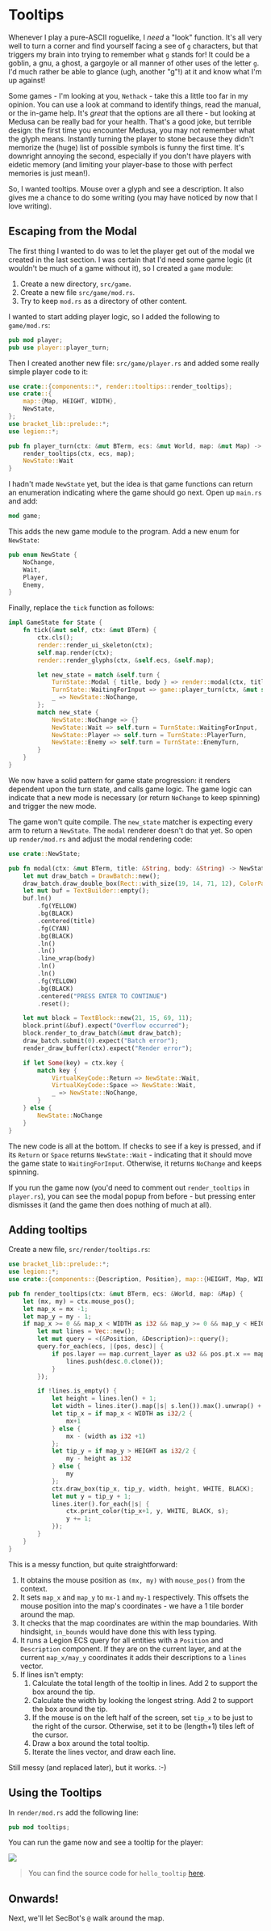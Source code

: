 # Tooltips

Whenever I play a pure-ASCII roguelike, I *need* a "look" function. It's all very well to turn a corner and find yourself facing a see of `g` characters, but that triggers my brain into trying to remember what `g` stands for! It could be a goblin, a gnu, a ghost, a gargoyle or all manner of other uses of the letter `g`. I'd much rather be able to glance (ugh, another "g"!) at it and know what I'm up against!

Some games - I'm looking at you, `Nethack` - take this a little too far in my opinion. You can use a look at command to identify things, read the manual, or the in-game help. It's *great* that the options are all there - but looking at Medusa can be really bad for your health. That's a good joke, but terrible design: the first time you encounter Medusa, you may not remember what the glyph means. Instantly turning the player to stone because they didn't memorize the (huge) list of possible symbols is funny the first time. It's downright annoying the second, especially if you don't have players with eidetic memory (and limiting your player-base to those with perfect memories is just mean!).

So, I wanted tooltips. Mouse over a glyph and see a description. It also gives me a chance to do some writing (you may have noticed by now that I love writing).

## Escaping from the Modal

The first thing I wanted to do was to let the player get out of the modal we created in the last section. I was certain that I'd need some game logic (it wouldn't be much of a game without it), so I created a `game` module:

1. Create a new directory, `src/game`.
2. Create a new file `src/game/mod.rs`.
3. Try to keep `mod.rs` as a directory of other content.

I wanted to start adding player logic, so I added the following to `game/mod.rs`:

~~~rust
pub mod player;
pub use player::player_turn;
~~~

Then I created another new file: `src/game/player.rs` and added some really simple player code to it:

~~~rust
use crate::{components::*, render::tooltips::render_tooltips};
use crate::{
    map::{Map, HEIGHT, WIDTH},
    NewState,
};
use bracket_lib::prelude::*;
use legion::*;

pub fn player_turn(ctx: &mut BTerm, ecs: &mut World, map: &mut Map) -> NewState {
    render_tooltips(ctx, ecs, map);
    NewState::Wait
}
~~~

I hadn't made `NewState` yet, but the idea is that game functions can return an enumeration indicating where the game should go next. Open up `main.rs` and add:

~~~rust
mod game;
~~~

This adds the new game module to the program. Add a new enum for `NewState`:

~~~rust
pub enum NewState {
    NoChange,
    Wait,
    Player,
    Enemy,
}
~~~

Finally, replace the `tick` function as follows:

~~~rust
impl GameState for State {
    fn tick(&mut self, ctx: &mut BTerm) {
        ctx.cls();
        render::render_ui_skeleton(ctx);
        self.map.render(ctx);
        render::render_glyphs(ctx, &self.ecs, &self.map);

        let new_state = match &self.turn {
            TurnState::Modal { title, body } => render::modal(ctx, title, body),
            TurnState::WaitingForInput => game::player_turn(ctx, &mut self.ecs, &mut self.map),
            _ => NewState::NoChange,
        };
        match new_state {
            NewState::NoChange => {}
            NewState::Wait => self.turn = TurnState::WaitingForInput,
            NewState::Player => self.turn = TurnState::PlayerTurn,
            NewState::Enemy => self.turn = TurnState::EnemyTurn,
        }
    }
}
~~~

We now have a solid pattern for game state progression: it renders dependent upon the turn state, and calls game logic. The game logic can indicate that a new mode is necessary (or return `NoChange` to keep spinning) and trigger the new mode.

The game won't quite compile. The `new_state` matcher is expecting every arm to return a `NewState`. The `modal` renderer doesn't do that yet. So open up `render/mod.rs` and adjust the modal rendering code:

~~~rust
use crate::NewState;

pub fn modal(ctx: &mut BTerm, title: &String, body: &String) -> NewState {
    let mut draw_batch = DrawBatch::new();
    draw_batch.draw_double_box(Rect::with_size(19, 14, 71, 12), ColorPair::new(CYAN, BLACK));
    let mut buf = TextBuilder::empty();
    buf.ln()
        .fg(YELLOW)
        .bg(BLACK)
        .centered(title)
        .fg(CYAN)
        .bg(BLACK)
        .ln()
        .ln()
        .line_wrap(body)
        .ln()
        .ln()
        .fg(YELLOW)
        .bg(BLACK)
        .centered("PRESS ENTER TO CONTINUE")
        .reset();

    let mut block = TextBlock::new(21, 15, 69, 11);
    block.print(&buf).expect("Overflow occurred");
    block.render_to_draw_batch(&mut draw_batch);
    draw_batch.submit(0).expect("Batch error");
    render_draw_buffer(ctx).expect("Render error");

    if let Some(key) = ctx.key {
        match key {
            VirtualKeyCode::Return => NewState::Wait,
            VirtualKeyCode::Space => NewState::Wait,
            _ => NewState::NoChange,
        }
    } else {
        NewState::NoChange
    }
}
~~~

The new code is all at the bottom. If checks to see if a key is pressed, and if its `Return` or `Space` returns `NewState::Wait` - indicating that it should move the game state to `WaitingForInput`. Otherwise, it returns `NoChange` and keeps spinning.

If you run the game now (you'd need to comment out `render_tooltips` in `player.rs`), you can see the modal popup from before - but pressing enter dismisses it (and the game then does nothing of much at all).

## Adding tooltips

Create a new file, `src/render/tooltips.rs`:

~~~rust
use bracket_lib::prelude::*;
use legion::*;
use crate::{components::{Description, Position}, map::{HEIGHT, Map, WIDTH}};

pub fn render_tooltips(ctx: &mut BTerm, ecs: &World, map: &Map) {
    let (mx, my) = ctx.mouse_pos();
    let map_x = mx -1;
    let map_y = my - 1;
    if map_x >= 0 && map_x < WIDTH as i32 && map_y >= 0 && map_y < HEIGHT as i32 {
        let mut lines = Vec::new();
        let mut query = <(&Position, &Description)>::query();
        query.for_each(ecs, |(pos, desc)| {
            if pos.layer == map.current_layer as u32 && pos.pt.x == map_x && pos.pt.y == map_y {
                lines.push(desc.0.clone());
            }
        });

        if !lines.is_empty() {
            let height = lines.len() + 1;
            let width = lines.iter().map(|s| s.len()).max().unwrap() + 2;
            let tip_x = if map_x < WIDTH as i32/2 {
                mx+1
            } else {
                mx - (width as i32 +1)
            };
            let tip_y = if map_y > HEIGHT as i32/2 {
                my - height as i32
            } else {
                my
            };
            ctx.draw_box(tip_x, tip_y, width, height, WHITE, BLACK);
            let mut y = tip_y + 1;
            lines.iter().for_each(|s| {
                ctx.print_color(tip_x+1, y, WHITE, BLACK, s);
                y += 1;
            });
        }
    }
}
~~~

This is a messy function, but quite straightforward:

1. It obtains the mouse position as `(mx, my)` with `mouse_pos()` from the context.
2. It sets `map_x` and `map_y` to `mx-1` and `my-1` respectively. This offsets the mouse position into the map's coordinates - we have a 1 tile border around the map.
3. It checks that the map coordinates are within the map boundaries. With hindsight, `in_bounds` would have done this with less typing.
4. It runs a Legion ECS query for all entities with a `Position` and `Description` component. If they are on the current layer, and at the current `map_x/may_y` coordinates it adds their descriptions to a `lines` vector.
5. If lines isn't empty:
    1. Calculate the total length of the tooltip in lines. Add 2 to support the box around the tip.
    2. Calculate the width by looking the longest string. Add 2 to support the box around the tip.
    3. If the mouse is on the left half of the screen, set `tip_x` to be just to the right of the cursor. Otherwise, set it to be (length+1) tiles left of the cursor.
    4. Draw a box around the total tooltip.
    5. Iterate the lines vector, and draw each line.

Still messy (and replaced later), but it works. :-)

## Using the Tooltips

In `render/mod.rs` add the following line:

~~~rust
pub mod tooltips;
~~~

You can run the game now and see a tooltip for the player:

![](./hello_tooltips.jpg)

> You can find the source code for `hello_tooltip` [here](https://github.com/thebracket/secbot-2021-7drl/tree/tutorial/tutorial/hello_tooltip/).

## Onwards!

Next, we'll let SecBot's `@` walk around the map.
